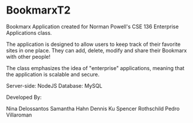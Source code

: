# BookmarxT2

Bookmarx Application created for Norman Powell's CSE 136 Enterprise Applications class.

The application is designed to allow users to keep track of their favorite sites in one place. They can add, delete, modify and share their Bookmarx with other people!

The class emphasizes the idea of "enterprise" applications, meaning that the application is scalable and secure.

Server-side: NodeJS
Database: MySQL

Developed By:

Nina Delossantos
Samantha Hahn
Dennis Ku
Spencer Rothschild
Pedro Villaroman
